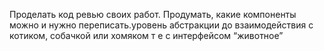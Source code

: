 Проделать код ревью своих работ. Продумать, какие компоненты можно и нужно переписать.уровень абстракции до взаимодействия с котиком, собачкой или хомяком т е с интерфейсом “животное”


